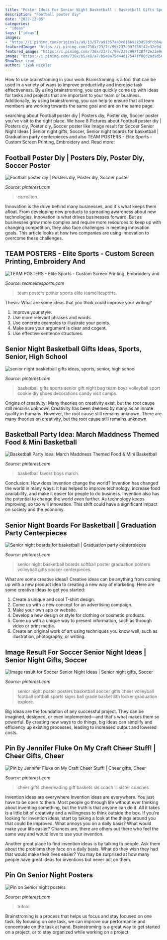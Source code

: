 ```yaml
---
title: "Poster Ideas For Senior Night Basketball : Basketball Gifts Sports Senior Gift Night Bag Team Boys Volleyball Sport Cookie Diy Shoes Decorations Candy Visit Camps"
description: "Football poster diy"
date: "2022-12-05"
categories:
- "ideas"
tags: ["ideas"]
images:
- "https://i.pinimg.com/originals/a9/13/57/a91357aa3c81669223d59dfcb84a9b65.jpg"
featuredImage: "https://i.pinimg.com/736x/23/7c/99/237c997f38f42e32e9df1ba6f253fdcb--basketball-tournaments-boys-basketball-party-ideas.jpg?b=t"
featured_image: "https://i.pinimg.com/736x/23/7c/99/237c997f38f42e32e9df1ba6f253fdcb--basketball-tournaments-boys-basketball-party-ideas.jpg?b=t"
image: "https://i.pinimg.com/736x/b5/e8/a7/b5e8a75d44d17547ff08c2ad9d506033.jpg"
ShowToc: true
author: "Ivah Hickle"
---
```



How to use brainstroming in your work
Brainstroming is a tool that can be used in a variety of ways to improve productivity and increase task effectiveness. By using brainstroming, you can quickly come up with ideas for tasks and projects that are important to your team or business. Additionally, by using brainstroming, you can help to ensure that all team members are working towards the same goal and are on the same page.

	

		
searching about Football poster diy | Posters diy, Poster diy, Soccer poster you've visit to the right place. We have 8 Pictures about Football poster diy | Posters diy, Poster diy, Soccer poster like Image result for Soccer Senior Night Ideas | Senior night gifts, Soccer, Senior night boards for basketball | Graduation party centerpieces and also TEAM POSTERS - Elite Sports - Custom Screen Printing, Embroidery and. Read more:
		
    
## Football Poster Diy | Posters Diy, Poster Diy, Soccer Poster

<img loading=lazy src="https://i.pinimg.com/736x/99/8d/1b/998d1b793626bfcdaa3257fefb9c7d41.jpg" onerror="this.onerror=null;this.src='https://tse2.mm.bing.net/th?id=OIP.Rac6WZhpW3fsJM4bt7Y-ZAHaNL&amp;pid=15.1';" alt="Football poster diy | Posters diy, Poster diy, Soccer poster">

_Source: pinterest.com_

>carrollton. 

	

Innovation is the drive behind many businesses, and it's what keeps them afloat. From developing new products to spreading awareness about new technologies, innovation is what drives businesses forward. But as businesses grow more complex and require more resources to keep up with changing competition, they also face challenges in meeting innovation goals. This article looks at how two companies are using innovation to overcome these challenges.

    
## TEAM POSTERS - Elite Sports - Custom Screen Printing, Embroidery And

<img loading=lazy src="https://www.teamelitesports.com/uploads/2/3/3/5/23352724/9015545_4_orig.jpg" onerror="this.onerror=null;this.src='https://tse3.mm.bing.net/th?id=OIP.Yxpi-oY-YN7j_eihp2_lNQHaEj&amp;pid=15.1';" alt="TEAM POSTERS - Elite Sports - Custom Screen Printing, Embroidery and">

_Source: teamelitesports.com_

>team posters poster sports elite teamelitesports. 

	

Thesis: What are some ideas that you think could improve your writing?
1. Improve your style.
2. Use more relevant phrases and words.
3. Use concrete examples to illustrate your points.
4. Make sure your argument is clear and cogent.
5. Use effective sentence structures.

    
## Senior Night Basketball Gifts Ideas, Sports, Senior, High School

<img loading=lazy src="https://i.pinimg.com/736x/1e/26/45/1e2645f197639ed4a37af167bfe89b40.jpg" onerror="this.onerror=null;this.src='https://tse2.mm.bing.net/th?id=OIP.OI5iB83zd2qoJ6aQns0ddQHaFj&amp;pid=15.1';" alt="senior night basketball gifts ideas, sports, senior, high school">

_Source: pinterest.com_

>basketball gifts sports senior gift night bag team boys volleyball sport cookie diy shoes decorations candy visit camps. 

	

Origins of creativity: Many theories on creativity exist, but the root cause still remains unknown
Creativity has been deemed by many as an innate quality in humans. However, the root cause still remains unknown. There are many theories on creativity, but the root cause still remains unknown.

    
## Basketball Party Idea: March Maddness Themed Food &amp; Mini Basketball

<img loading=lazy src="https://i.pinimg.com/736x/23/7c/99/237c997f38f42e32e9df1ba6f253fdcb--basketball-tournaments-boys-basketball-party-ideas.jpg?b=t" onerror="this.onerror=null;this.src='https://tse3.mm.bing.net/th?id=OIP.yKGCC-KMLuGVFPpXdhVJrAHaLG&amp;pid=15.1';" alt="Basketball Party Idea: March Maddness Themed Food &amp; Mini Basketball">

_Source: pinterest.com_

>basketball favors boys march. 

	

Conclusion: How does invention change the world?
Invention has changed the world in many ways. It has helped to improve technology, increase food availability, and make it easier for people to do business. Invention also has the potential to change the world even further. As technology keeps improving, so too will innovation. This shift could have a significant impact on society and the economy.

    
## Senior Night Boards For Basketball | Graduation Party Centerpieces

<img loading=lazy src="https://i.pinimg.com/originals/2a/05/b6/2a05b6865e3934a78eed70db2ee2f04b.jpg" onerror="this.onerror=null;this.src='https://tse2.mm.bing.net/th?id=OIP.Tz8c9aiW61zCV0X14_w-7wHaKo&amp;pid=15.1';" alt="Senior night boards for basketball | Graduation party centerpieces">

_Source: pinterest.com_

>senior night basketball boards softball poster graduation posters volleyball gifts soccer centerpieces. 

	

What are some creative ideas?
Creative ideas can be anything from coming up with a new product idea to creating a new way of marketing. Here are some creative ideas to get you started: 
1. Create a unique and cool T-shirt design.
2. Come up with a new concept for an advertising campaign.
3. Make your own app or website.
4. Develop a new design or style for clothing or cosmetic products. 
5. Come up with a unique way to present information, such as through video or print media. 
6. Create an original work of art using techniques you know well, such as illustration, photography, or writing.

    
## Image Result For Soccer Senior Night Ideas | Senior Night Gifts, Soccer

<img loading=lazy src="https://i.pinimg.com/736x/b5/e8/a7/b5e8a75d44d17547ff08c2ad9d506033.jpg" onerror="this.onerror=null;this.src='https://tse2.mm.bing.net/th?id=OIP.V7W5SrX_JsxGVc5AYldNBgAAAA&amp;pid=15.1';" alt="Image result for Soccer Senior Night Ideas | Senior night gifts, Soccer">

_Source: pinterest.com_

>senior night poster posters basketball soccer gifts cheer volleyball football softball sports signs ball grade basket 8th locker graduation explore. 

	

Big ideas are the foundation of any successful project. They can be imagined, designed, or even implemented—and that's what makes them so powerful. By creating new ways to do things, big ideas can simplify and efficiency up existing processes, leading to increased output and lowered costs.

    
## Pin By Jennifer Fluke On My Craft Cheer Stuff! | Cheer Gifts, Cheer

<img loading=lazy src="https://i.pinimg.com/originals/a9/13/57/a91357aa3c81669223d59dfcb84a9b65.jpg" onerror="this.onerror=null;this.src='https://tse4.mm.bing.net/th?id=OIP.KXNrH_82vTRBRuL_Ch8G2AHaJ4&amp;pid=15.1';" alt="Pin by Jennifer Fluke on My Craft Cheer Stuff! | Cheer gifts, Cheer">

_Source: pinterest.com_

>cheer gifts cheerleading gift baskets sis coach lil sister coaches. 

	

Invention ideas are everywhere
Invention ideas are everywhere. You just have to be open to them. Most people go through life without ever thinking about inventing something, but the truth is that anyone can do it. All it takes is a little bit of creativity and a willingness to think outside the box.
If you're looking for invention ideas, start by taking a look at the things around you that could be improved. What annoys you on a daily basis? What would make your life easier? Chances are, there are others out there who feel the same way and would love to use your invention.

Another great place to find invention ideas is by talking to people. Ask them about the problems they face on a daily basis. What do they wish they had that would make their lives easier? You may be surprised at how many people have great ideas for inventions but never act on them.

    
## Pin On Senior Night Posters

<img loading=lazy src="https://i.pinimg.com/736x/78/fe/c4/78fec49e8e9a4d1efcfc3f8f007a710d.jpg" onerror="this.onerror=null;this.src='https://tse1.mm.bing.net/th?id=OIP.12oXX1oeClybgRLvmjEUagHaHa&amp;pid=15.1';" alt="Pin on Senior night posters">

_Source: pinterest.com_

>trifold. 

	

Brainstroming is a process that helps us focus and stay focused on one task. By focusing on one task, we can improve our performance and concentrate on the task at hand. Brainstroming is a great way to get started on a project, or to stay organized while working on a project.

